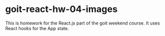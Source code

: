 # goit-react-hw-04-images
This is homework for the React.js part of the goit weekend course. It uses React hooks for the App state.
